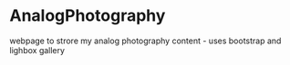 # AnalogPhotography
webpage to strore my analog photography content - uses bootstrap and lighbox gallery
